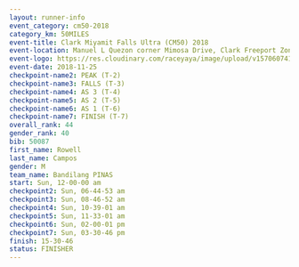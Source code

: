 ```yaml
---
layout: runner-info 
event_category: cm50-2018 
category_km: 50MILES 
event-title: Clark Miyamit Falls Ultra (CM50) 2018 
event-location: Manuel L Quezon corner Mimosa Drive, Clark Freeport Zone, Clark, Pampanga, Philippines 
event-logo: https://res.cloudinary.com/raceyaya/image/upload/v1570607412/logo/cm50_p8ydpq.jpg 
event-date: 2018-11-25 
checkpoint-name2: PEAK (T-2) 
checkpoint-name3: FALLS (T-3) 
checkpoint-name4: AS 3 (T-4) 
checkpoint-name5: AS 2 (T-5) 
checkpoint-name6: AS 1 (T-6) 
checkpoint-name7: FINISH (T-7) 
overall_rank: 44
gender_rank: 40
bib: 50087
first_name: Rowell
last_name: Campos
gender: M
team_name: Bandilang PINAS
start: Sun, 12-00-00 am
checkpoint2: Sun, 06-44-53 am
checkpoint3: Sun, 08-46-52 am
checkpoint4: Sun, 10-39-01 am
checkpoint5: Sun, 11-33-01 am
checkpoint6: Sun, 02-00-01 pm
checkpoint7: Sun, 03-30-46 pm
finish: 15-30-46
status: FINISHER
---
```


